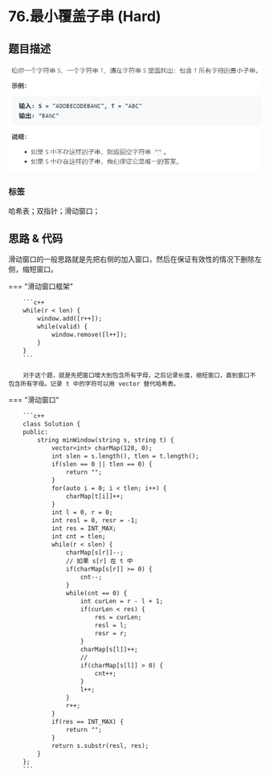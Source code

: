 # 76.最小覆盖子串 (Hard)

## 题目描述

![](76.png)

### 标签

哈希表；双指针；滑动窗口；

## 思路 & 代码

滑动窗口的一般思路就是先把右侧的加入窗口，然后在保证有效性的情况下删除左侧，缩短窗口。

=== "滑动窗口框架"

		```c++
		while(r < len) {
		    window.add([r++]);
		    while(valid) {
		        window.remove([l++]);
		    }
		}
		```
		
		对于这个题，就是先把窗口增大到包含所有字母，之后记录长度，缩短窗口，直到窗口不包含所有字母。记录 t 中的字符可以用 vector 替代哈希表。
		
=== "滑动窗口"

		```c++
		class Solution {
		public:
		    string minWindow(string s, string t) {
		        vector<int> charMap(128, 0);
		        int slen = s.length(), tlen = t.length();
		        if(slen == 0 || tlen == 0) {
		            return "";
		        }
		        for(auto i = 0; i < tlen; i++) {
		            charMap[t[i]]++;
		        }
		        int l = 0, r = 0;
		        int resl = 0, resr = -1;
		        int res = INT_MAX;
		        int cnt = tlen;
		        while(r < slen) {
		            charMap[s[r]]--;
		            // 如果 s[r] 在 t 中
		            if(charMap[s[r]] >= 0) {
		                cnt--;
		            }
		            while(cnt == 0) {
		                int curLen = r - l + 1;
		                if(curLen < res) {
		                    res = curLen;
		                    resl = l;
		                    resr = r;
		                }
		                charMap[s[l]]++;
		                // 
		                if(charMap[s[l]] > 0) {
		                    cnt++;
		                }
		                l++;
		            }
		            r++;
		        }
		        if(res == INT_MAX) {
		            return "";
		        }
		        return s.substr(resl, res);
		    }
		};
		```